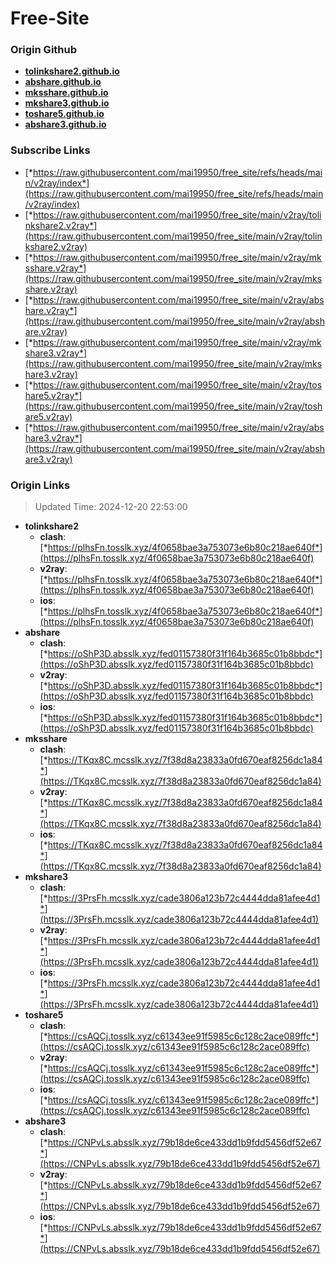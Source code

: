 # Free-Site

### Origin Github

- [**tolinkshare2.github.io**](https://github.com/tolinkshare2/tolinkshare2.github.io)
- [**abshare.github.io**](https://github.com/abshare/abshare.github.io)
- [**mksshare.github.io**](https://github.com/mksshare/mksshare.github.io)
- [**mkshare3.github.io**](https://github.com/mkshare3/mkshare3.github.io)
- [**toshare5.github.io**](https://github.com/toshare5/toshare5.github.io)
- [**abshare3.github.io**](https://github.com/abshare3/abshare3.github.io)

### Subscribe Links

- [*https://raw.githubusercontent.com/mai19950/free_site/refs/heads/main/v2ray/index*](https://raw.githubusercontent.com/mai19950/free_site/refs/heads/main/v2ray/index)
- [*https://raw.githubusercontent.com/mai19950/free_site/main/v2ray/tolinkshare2.v2ray*](https://raw.githubusercontent.com/mai19950/free_site/main/v2ray/tolinkshare2.v2ray)
- [*https://raw.githubusercontent.com/mai19950/free_site/main/v2ray/mksshare.v2ray*](https://raw.githubusercontent.com/mai19950/free_site/main/v2ray/mksshare.v2ray)
- [*https://raw.githubusercontent.com/mai19950/free_site/main/v2ray/abshare.v2ray*](https://raw.githubusercontent.com/mai19950/free_site/main/v2ray/abshare.v2ray)
- [*https://raw.githubusercontent.com/mai19950/free_site/main/v2ray/mkshare3.v2ray*](https://raw.githubusercontent.com/mai19950/free_site/main/v2ray/mkshare3.v2ray)
- [*https://raw.githubusercontent.com/mai19950/free_site/main/v2ray/toshare5.v2ray*](https://raw.githubusercontent.com/mai19950/free_site/main/v2ray/toshare5.v2ray)
- [*https://raw.githubusercontent.com/mai19950/free_site/main/v2ray/abshare3.v2ray*](https://raw.githubusercontent.com/mai19950/free_site/main/v2ray/abshare3.v2ray)

### Origin Links

> Updated Time: 2024-12-20 22:53:00

- **tolinkshare2**
  - **clash**: [*https://plhsFn.tosslk.xyz/4f0658bae3a753073e6b80c218ae640f*](https://plhsFn.tosslk.xyz/4f0658bae3a753073e6b80c218ae640f)
  - **v2ray**: [*https://plhsFn.tosslk.xyz/4f0658bae3a753073e6b80c218ae640f*](https://plhsFn.tosslk.xyz/4f0658bae3a753073e6b80c218ae640f)
  - **ios**: [*https://plhsFn.tosslk.xyz/4f0658bae3a753073e6b80c218ae640f*](https://plhsFn.tosslk.xyz/4f0658bae3a753073e6b80c218ae640f)
- **abshare**
  - **clash**: [*https://oShP3D.absslk.xyz/fed01157380f31f164b3685c01b8bbdc*](https://oShP3D.absslk.xyz/fed01157380f31f164b3685c01b8bbdc)
  - **v2ray**: [*https://oShP3D.absslk.xyz/fed01157380f31f164b3685c01b8bbdc*](https://oShP3D.absslk.xyz/fed01157380f31f164b3685c01b8bbdc)
  - **ios**: [*https://oShP3D.absslk.xyz/fed01157380f31f164b3685c01b8bbdc*](https://oShP3D.absslk.xyz/fed01157380f31f164b3685c01b8bbdc)
- **mksshare**
  - **clash**: [*https://TKqx8C.mcsslk.xyz/7f38d8a23833a0fd670eaf8256dc1a84*](https://TKqx8C.mcsslk.xyz/7f38d8a23833a0fd670eaf8256dc1a84)
  - **v2ray**: [*https://TKqx8C.mcsslk.xyz/7f38d8a23833a0fd670eaf8256dc1a84*](https://TKqx8C.mcsslk.xyz/7f38d8a23833a0fd670eaf8256dc1a84)
  - **ios**: [*https://TKqx8C.mcsslk.xyz/7f38d8a23833a0fd670eaf8256dc1a84*](https://TKqx8C.mcsslk.xyz/7f38d8a23833a0fd670eaf8256dc1a84)
- **mkshare3**
  - **clash**: [*https://3PrsFh.mcsslk.xyz/cade3806a123b72c4444dda81afee4d1*](https://3PrsFh.mcsslk.xyz/cade3806a123b72c4444dda81afee4d1)
  - **v2ray**: [*https://3PrsFh.mcsslk.xyz/cade3806a123b72c4444dda81afee4d1*](https://3PrsFh.mcsslk.xyz/cade3806a123b72c4444dda81afee4d1)
  - **ios**: [*https://3PrsFh.mcsslk.xyz/cade3806a123b72c4444dda81afee4d1*](https://3PrsFh.mcsslk.xyz/cade3806a123b72c4444dda81afee4d1)
- **toshare5**
  - **clash**: [*https://csAQCj.tosslk.xyz/c61343ee91f5985c6c128c2ace089ffc*](https://csAQCj.tosslk.xyz/c61343ee91f5985c6c128c2ace089ffc)
  - **v2ray**: [*https://csAQCj.tosslk.xyz/c61343ee91f5985c6c128c2ace089ffc*](https://csAQCj.tosslk.xyz/c61343ee91f5985c6c128c2ace089ffc)
  - **ios**: [*https://csAQCj.tosslk.xyz/c61343ee91f5985c6c128c2ace089ffc*](https://csAQCj.tosslk.xyz/c61343ee91f5985c6c128c2ace089ffc)
- **abshare3**
  - **clash**: [*https://CNPvLs.absslk.xyz/79b18de6ce433dd1b9fdd5456df52e67*](https://CNPvLs.absslk.xyz/79b18de6ce433dd1b9fdd5456df52e67)
  - **v2ray**: [*https://CNPvLs.absslk.xyz/79b18de6ce433dd1b9fdd5456df52e67*](https://CNPvLs.absslk.xyz/79b18de6ce433dd1b9fdd5456df52e67)
  - **ios**: [*https://CNPvLs.absslk.xyz/79b18de6ce433dd1b9fdd5456df52e67*](https://CNPvLs.absslk.xyz/79b18de6ce433dd1b9fdd5456df52e67)
